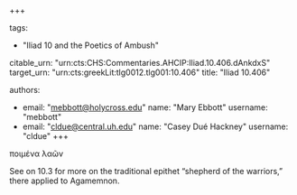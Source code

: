 +++

tags:
- "Iliad 10 and the Poetics of Ambush"

citable_urn: "urn:cts:CHS:Commentaries.AHCIP:Iliad.10.406.dAnkdxS"
target_urn: "urn:cts:greekLit:tlg0012.tlg001:10.406"
title: "Iliad 10.406"

authors:
- email: "mebbott@holycross.edu"
  name: "Mary Ebbott"
  username: "mebbott"
- email: "cldue@central.uh.edu"
  name: "Casey Dué Hackney"
  username: "cldue"
+++

<p>ποιμένα λαῶν</p><p>See on 10.3 for more on the traditional epithet “shepherd of the warriors,” there applied to Agamemnon.   </p>